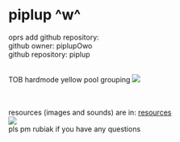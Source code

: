 # piplup ^w^
oprs add github repository: <br/>
github owner: piplupOwo <br/>
github repository: piplup <br/><br/>
<p> TOB hardmode yellow pool grouping
<img src="https://github.com/piplupOwo/piplup/blob/master/resources/pool.png?raw=true" />
</p>
<br/><br/>
resources (images and sounds) are in: <a href="https://github.com/piplupOwo/piplup/tree/master/resources"> resources </a> <br/>
<img src="https://github.com/piplupOwo/piplup/blob/master/resources/gif/help.png" />
<br/>
pls pm rubiak if you have any questions

